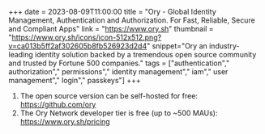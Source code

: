 +++
date = 2023-08-09T11:00:00
title = "Ory - Global Identity Management, Authentication and Authorization. For Fast, Reliable, Secure and Compliant Apps"
link = "https://www.ory.sh"
thumbnail = "https://www.ory.sh/icons/icon-512x512.png?v=ca013b5ff2af302605b8fb526923d2d4"
snippet="Ory an industry-leading identity solution backed by a tremendous open source community and trusted by Fortune 500 companies."
tags = ["authentication"," authorization"," permissions"," identity management"," iam"," user management"," login"," passkeys"]
+++
1. The open source version can be self-hosted for free: https://github.com/ory
2. The Ory Network developer tier is free (up to ~500 MAUs): https://www.ory.sh/pricing
